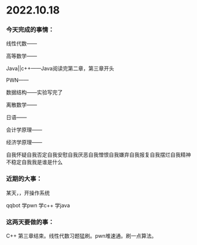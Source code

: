 # 2022.10.18

### 今天完成的事情：

线性代数——

高等数学——

Java||c++——Java阅读完第二章，第三章开头

PWN——

数据结构——实验写完了

离散数学——

日语——

会计学原理——

经济学原理——

自我怀疑自我否定自我安慰自我厌恶自我憎恨自我嫌弃自我报复自我摆烂自我精神不稳定自我我是谁是什么

### 近期的大事：

某天，，开操作系统

qqbot 学pwn 学c++ 学java

### 这两天要做的事：

C++ 第三章结束。线性代数习题猛刷。pwn堆速通。刷一点算法。

